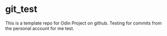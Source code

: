 # git_test

This is a template repo for Odin Project on github.
Testing for commits from the personal account for me test.
